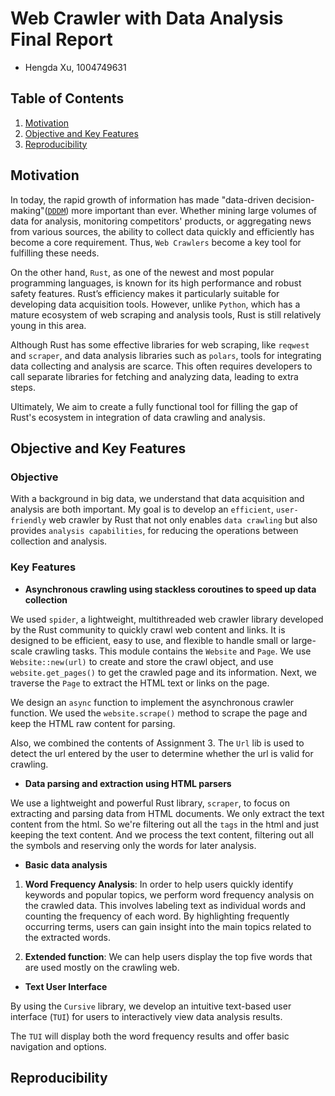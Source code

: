 # **Web Crawler with Data Analysis Final Report**

- Hengda Xu, 1004749631

## **Table of Contents**
1. [Motivation](#motivation)
2. [Objective and Key Features](#objective-and-key-features)
3. [Reproducibility](#reproducibility)

## **Motivation**

In today, the rapid growth of information has made "data-driven decision-making"([`DDDM`](https://www.ibm.com/think/topics/data-driven-decision-making)) more important than ever. Whether mining large volumes of data for analysis, monitoring competitors' products, or aggregating news from various sources, the ability to collect data quickly and efficiently has become a core requirement. Thus, `Web Crawlers` become a key tool for fulfilling these needs.

On the other hand, `Rust`, as one of the newest and most popular programming languages, is known for its high performance and robust safety features. Rust’s efficiency makes it particularly suitable for developing data acquisition tools. However, unlike `Python`, which has a mature ecosystem of web scraping and analysis tools, Rust is still relatively young in this area. 

Although Rust has some effective libraries for web scraping, like `reqwest` and `scraper`, and data analysis libraries such as `polars`, tools for integrating data collecting and analysis are scarce. This often requires developers to call separate libraries for fetching and analyzing data, leading to extra steps. 

Ultimately, We aim to create a fully functional tool for filling the gap of Rust's ecosystem in integration of data crawling and analysis.

## **Objective and Key Features**

### **Objective**

With a background in big data, we understand that data acquisition and analysis are both important. My goal is to develop an `efficient`, `user-friendly` web crawler by Rust that not only enables `data crawling` but also provides `analysis capabilities`, for reducing the operations between collection and analysis.

### **Key Features**

- **Asynchronous crawling using stackless coroutines to speed up data collection**

We used `spider`, a lightweight, multithreaded web crawler library developed by the Rust community to quickly crawl web content and links. It is designed to be efficient, easy to use, and flexible to handle small or large-scale crawling tasks. This module contains the `Website` and `Page`. We use `Website::new(url)` to create and store the crawl object, and use `website.get_pages()` to get the crawled page and its information. Next, we traverse the `Page` to extract the HTML text or links on the page.

We design an `async` function to implement the asynchronous crawler function. We used the `website.scrape()` method to scrape the page and keep the HTML raw content for parsing.

Also, we combined the contents of Assignment 3. The `Url` lib is used to detect the url entered by the user to determine whether the url is valid for crawling.

- **Data parsing and extraction using HTML parsers**

We use a lightweight and powerful Rust library, `scraper`, to focus on extracting and parsing data from HTML documents. We only extract the text content from the html. So we're filtering out all the `tags` in the html and just keeping the text content. And we process the text content, filtering out all the symbols and reserving only the words for later analysis.

- **Basic data analysis**

1. **Word Frequency Analysis**: In order to help users quickly identify keywords and popular topics, we perform word frequency analysis on the crawled data. This involves labeling text as individual words and counting the frequency of each word. By highlighting frequently occurring terms, users can gain insight into the main topics related to the extracted words.

2. **Extended function**: We can help users display the top five words that are used mostly on the crawling web.

- **Text User Interface**

By using the `Cursive` library, we develop an intuitive text-based user interface (`TUI`) for users to interactively view data analysis results. 

The `TUI` will display both the word frequency results and offer basic navigation and options.

## **Reproducibility**